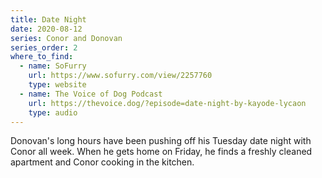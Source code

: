 ```yaml
---
title: Date Night
date: 2020-08-12
series: Conor and Donovan
series_order: 2
where_to_find:
  - name: SoFurry
    url: https://www.sofurry.com/view/2257760
    type: website
  - name: The Voice of Dog Podcast
    url: https://thevoice.dog/?episode=date-night-by-kayode-lycaon
    type: audio
---
```

Donovan's long hours have been pushing off his Tuesday date night with Conor all week. When he gets home on Friday, he finds a freshly cleaned apartment and Conor cooking in the kitchen.